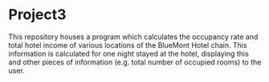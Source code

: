 # Project3
This repository houses a program which calculates the occupancy rate and total hotel income of various locations of the BlueMont Hotel chain. This information is calculated for one night stayed at the hotel, displaying this and other pieces of information (e.g. total number of occupied rooms) to the user. 
